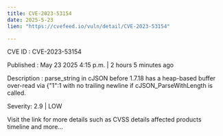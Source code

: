 ```yaml
---
title: CVE-2023-53154
date: 2025-5-23
lien: "https://cvefeed.io/vuln/detail/CVE-2023-53154"

---
```


CVE ID : CVE-2023-53154

Published :  May 23
2025
4:15 p.m. | 2 hours
5 minutes ago

Description : parse_string in cJSON before 1.7.18 has a heap-based buffer over-read via {"1":1
with no trailing newline if cJSON_ParseWithLength is called.

Severity: 2.9 | LOW

Visit the link for more details
such as CVSS details
affected products
timeline
and more...
